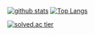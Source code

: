 [![github stats](https://github-readme-stats.vercel.app/api?username=d-h-k)](https://github.com/d-h-k/github-readme-stats)   [![Top Langs](https://github-readme-stats.vercel.app/api/top-langs/?username=d-h-k)](https://github.com/d-h-k/github-readme-stats)

[![solved.ac tier](http://mazassumnida.wtf/api/generate_badge?boj=kinetic27)](https://solved.ac/kinetic27)
